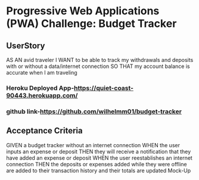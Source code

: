 # Progressive Web Applications (PWA) Challenge: Budget Tracker

## UserStory
AS AN avid traveler
I WANT to be able to track my withdrawals and deposits with or without a data/internet connection
SO THAT my account balance is accurate when I am traveling 

### Heroku Deployed App-https://quiet-coast-90443.herokuapp.com/

### github link-https://github.com/wilhelmm01/budget-tracker

## Acceptance Criteria
GIVEN a budget tracker without an internet connection
WHEN the user inputs an expense or deposit
THEN they will receive a notification that they have added an expense or deposit
WHEN the user reestablishes an internet connection
THEN the deposits or expenses added while they were offline are added to their transaction history and their totals are updated
Mock-Up



